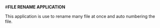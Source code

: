 #**FILE RENAME APPLICATION** 

This application is use to rename many file at once and auto numbering the file.
